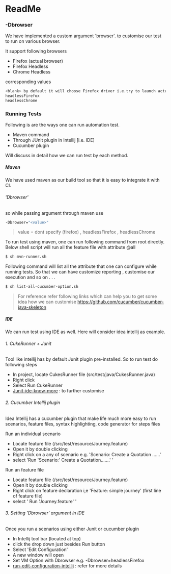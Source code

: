 # ReadMe

### -Dbrowser
We have implemented a custom argument 'browser'. to customise our test to run on various browser.

It support following browsers

  - Firefox (actual browser)
  - Firefox Headless
  - Chrome Headless

corresponding values
```sh
<blank> by default it will choose Firefox driver i.e.try to launch actual browser
headlessFirefox
headlessChrome
```
### Running Tests
Following is are the ways one can run automation test.

  - Maven command
  - Through JUnit plugin in Intellij [i.e. IDE]
  - Cucumber plugin 

Will discuss in detail how we can run test by each method.

##### Maven
We have used maven as our build tool so that it is easy to integrate it with CI.
######  'Dbrowser'

so while passing argument through maven use
```sh
-Dbrowser="<value>"
```
> value = dont specify (firefox) , headlessFirefox , headlessChrome


To run test using maven, one can run following command from root directly. Below shell script will run all the feature file with attribute @all

```sh
$ sh mvn-runner.sh
```

Following command will list all the attribute that one can configure while running tests. So that we can have customize reporting , customise  our execution and so on . . .
```sh
$ sh list-all-cucumber-option.sh
```
> For reference refer following links which can help you to get some idea how we can customise
>https://github.com/cucumber/cucumber-java-skeleton


##### IDE
We can run test using IDE as well. Here will consider idea intellij as example. 
###### 1. CukeRunner + Junit
Tool like intellij has by default Junit plugin pre-installed. So to run test do following steps

  - In project, locate CukesRunner file (src/test/java/CukesRunner.java)
  - Right click
  - Select Run CukeRunner
  - [Junit-ide-know-more] : to further customise


###### 2. Cucumber Intellij plugin
Idea Intellij has a cucumber plugin that make life much more easy to run scenarios, feature files, syntax highlighting, code generator for steps files

Run an individual scenario

  - Locate feature file (/src/test/resource/Journey.feature)
  - Open it by double clicking
  - Right click on a any of scenario e.g. 'Scenario: Create a Quotation ......'
  - select 'Run 'Scenario:' Create a Quotation.......' '

Run an feature file

  - Locate feature file (/src/test/resource/Journey.feature)
  - Open it by double clicking
  - Right click on feature declaration i,e 'Feature: simple journey' (first line of feature file)
  - select ' Run 'Journey.feature' '

###### 3. Setting  'Dbrowser' argument in IDE
Once you run a scenarios using either Junit or cucumber plugin

  - In Intellij tool bar (located at top)
  - click the drop down just besides Run button
  - Select 'Edit Configuration'
  - A new window will open
  - Set VM Option with Dbrowser e.g. -Dbrowser=headlessFirefox
  - [run-edit-configuration-intellij] : refer for more details
  

[//]: # (These are reference links used in the body of this note and get stripped out when the markdown processor does its job. There is no need to format nicely because it shouldn't be seen. Thanks SO - http://stackoverflow.com/questions/4823468/store-comments-in-markdown-syntax)

   [Junit-ide-know-more]: <https://github.com/cucumber/cucumber-jvm/wiki/IDE-support>
   [cucumber-plugin-official-site]: <https://plugins.jetbrains.com/plugin/7212?pr=idea>
   [run-edit-configuration-intellij]:  <https://www.jetbrains.com/idea/help/creating-and-editing-run-debug-configurations.html>
   
   
   
   


